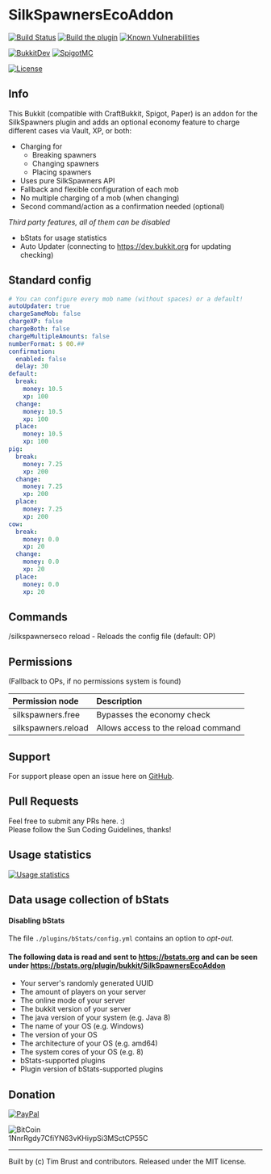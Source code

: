 # SilkSpawnersEcoAddon

[![Build Status](https://ci.dustplanet.de/job/SilkSpawnersEcoAddon/badge/icon)](https://ci.dustplanet.de/job/SilkSpawnersEcoAddon/)
[![Build the plugin](https://github.com/timbru31/SilkSpawnersEcoAddon/workflows/Build%20the%20plugin/badge.svg)](https://github.com/timbru31/SilkSpawnersEcoAddon/actions?query=workflow%3A%22Build+the+plugin%22)
[![Known Vulnerabilities](https://snyk.io/test/github/timbru31/silkspawnersecoaddon/badge.svg)](https://snyk.io/test/github/timbru31/silkspawnersecoaddon)

[![BukkitDev](https://img.shields.io/badge/BukkitDev-v3.2.0-orange.svg)](https://dev.bukkit.org/projects/silkspawnersecoaddon)
[![SpigotMC](https://img.shields.io/badge/SpigotMC-v3.2.0-orange.svg)](https://www.spigotmc.org/resources/8089/)

[![License](https://img.shields.io/badge/License-MIT-blue.svg)](LICENSE)

## Info

This Bukkit (compatible with CraftBukkit, Spigot, Paper) is an addon for the SilkSpawners plugin and adds an optional economy feature to charge different cases via Vault, XP, or both:

- Charging for
  - Breaking spawners
  - Changing spawners
  - Placing spawners
- Uses pure SilkSpawners API
- Fallback and flexible configuration of each mob
- No multiple charging of a mob (when changing)
- Second command/action as a confirmation needed (optional)

_Third party features, all of them can be disabled_

- bStats for usage statistics
- Auto Updater (connecting to https://dev.bukkit.org for updating checking)

## Standard config

```yaml
# You can configure every mob name (without spaces) or a default!
autoUpdater: true
chargeSameMob: false
chargeXP: false
chargeBoth: false
chargeMultipleAmounts: false
numberFormat: $ 00.##
confirmation:
  enabled: false
  delay: 30
default:
  break:
    money: 10.5
    xp: 100
  change:
    money: 10.5
    xp: 100
  place:
    money: 10.5
    xp: 100
pig:
  break:
    money: 7.25
    xp: 200
  change:
    money: 7.25
    xp: 200
  place:
    money: 7.25
    xp: 200
cow:
  break:
    money: 0.0
    xp: 20
  change:
    money: 0.0
    xp: 20
  place:
    money: 0.0
    xp: 20
```

## Commands

/silkspawnerseco reload - Reloads the config file (default: OP)

## Permissions

(Fallback to OPs, if no permissions system is found)

| Permission node     | Description                         |
| :------------------ | :---------------------------------- |
| silkspawners.free   | Bypasses the economy check          |
| silkspawners.reload | Allows access to the reload command |

## Support

For support please open an issue here on [GitHub](https://github.com/timbru31/SilkSpawnersEcoAddon/issues/new).

## Pull Requests

Feel free to submit any PRs here. :)  
Please follow the Sun Coding Guidelines, thanks!

## Usage statistics

[![Usage statistics](https://bstats.org/signatures/bukkit/SilkSpawnersEcoAddon.svg)](https://bstats.org/plugin/bukkit/SilkSpawnersEcoAddon/550)

## Data usage collection of bStats

#### Disabling bStats

The file `./plugins/bStats/config.yml` contains an option to _opt-out_.

#### The following data is **read and sent** to https://bstats.org and can be seen under https://bstats.org/plugin/bukkit/SilkSpawnersEcoAddon

- Your server's randomly generated UUID
- The amount of players on your server
- The online mode of your server
- The bukkit version of your server
- The java version of your system (e.g. Java 8)
- The name of your OS (e.g. Windows)
- The version of your OS
- The architecture of your OS (e.g. amd64)
- The system cores of your OS (e.g. 8)
- bStats-supported plugins
- Plugin version of bStats-supported plugins

## Donation

[![PayPal](https://www.paypalobjects.com/en_US/i/btn/btn_donateCC_LG.gif "Donation via PayPal")](https://www.paypal.com/cgi-bin/webscr?cmd=_s-xclick&hosted_button_id=T9TEV7Q88B9M2)

![BitCoin](https://dustplanet.de/wp-content/uploads/2015/01/bitcoin-logo-plain.png "Donation via BitCoins")  
1NnrRgdy7CfiYN63vKHiypSi3MSctCP55C

---

Built by (c) Tim Brust and contributors. Released under the MIT license.
